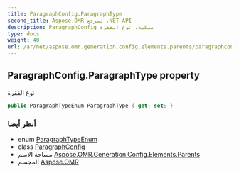 ```yaml
---
title: ParagraphConfig.ParagraphType
second_title: Aspose.OMR لمرجع .NET API
description: ParagraphConfig ملكية. نوع الفقرة
type: docs
weight: 40
url: /ar/net/aspose.omr.generation.config.elements.parents/paragraphconfig/paragraphtype/
---
```

## ParagraphConfig.ParagraphType property

نوع الفقرة

```csharp
public ParagraphTypeEnum ParagraphType { get; set; }
```

### أنظر أيضا

* enum [ParagraphTypeEnum](../../../aspose.omr.generation.config.enums/paragraphtypeenum/)
* class [ParagraphConfig](../)
* مساحة الاسم [Aspose.OMR.Generation.Config.Elements.Parents](../../paragraphconfig/)
* المجسم [Aspose.OMR](../../../)


